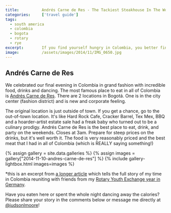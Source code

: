 ```yaml
---
title:			Andrés Carne de Res - The Tackiest Steakhouse In The World
categories:		['travel guide']
tags:
  - south america
  - colombia
  - bogota
  - rotary
  - rye
excerpt:		If you find yourself hungry in Colombia, you better find your way to Andrés Carne de Res. This is the tackiest, tastiest and biggest steakhouse ever!
image:			/assets/images/2014/11/IMG_0650.jpg
---
```


## Andrés Carne de Res

We celebrated our final evening in Colombia in grand fashion with incredible food, drinks and dancing. The most famous place to eat in all of Colombia is [Andrés Carne de Res](https://www.andrescarnederes.com/). There are 2 locations in Bogotá. One is in the city center (fashion district) and is new and corporate feeling.

The original location is just outside of town. If you get a chance, go to the out-of-town location. It's like Hard Rock Cafe, Cracker Barrel, Tex Mex, BBQ and a hoarder-artist estate sale had a freak baby who turned out to be a culinary prodigy. Andrés Carne de Res is the best place to eat, drink, and party on the weekends. Closes at 3am. Prepare for steep prices on the drinks, but it's well worth it. The food is very reasonably priced and the best meat that I had in all of Colombia (which is REALLY saying something!)

{% assign gallery = site.data.galleries %}
{% assign images = gallery["2014-11-10-andres-carne-de-res"] %}
{% include gallery-lightbox.html images=images %}

\*this is an excerpt from [a longer article](/colombia-new-germany/) which tells the full story of my time in Colombia reuniting with friends from my [Rotary Youth Exchange year in Germany](/germany/).

Have you eaten here or spent the whole night dancing away the calories? Please share your story in the comments below or message me directly at [@judsonlmoore](https://twitter.com/judsonlmoore)!
